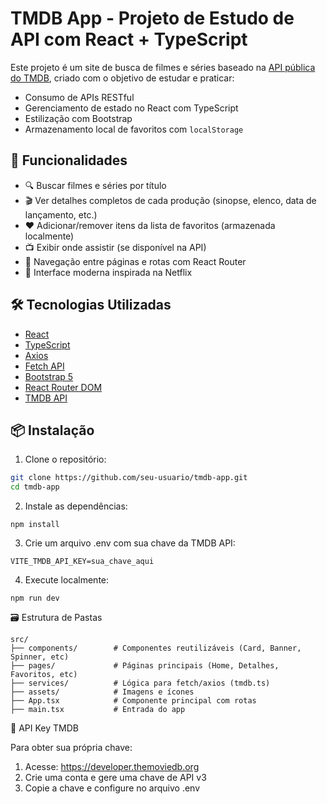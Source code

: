 # TMDB App - Projeto de Estudo de API com React + TypeScript

Este projeto é um site de busca de filmes e séries baseado na [API pública do TMDB](https://www.themoviedb.org/), criado com o objetivo de estudar e praticar:

- Consumo de APIs RESTful
- Gerenciamento de estado no React com TypeScript
- Estilização com Bootstrap
- Armazenamento local de favoritos com `localStorage`

## 🎯 Funcionalidades

- 🔍 Buscar filmes e séries por título
- 🎬 Ver detalhes completos de cada produção (sinopse, elenco, data de lançamento, etc.)
- ❤️ Adicionar/remover itens da lista de favoritos (armazenada localmente)
- 📺 Exibir onde assistir (se disponível na API)
- 📄 Navegação entre páginas e rotas com React Router
- 🚀 Interface moderna inspirada na Netflix

## 🛠️ Tecnologias Utilizadas

- [React](https://react.dev/)
- [TypeScript](https://www.typescriptlang.org/)
- [Axios](https://axios-http.com/)
- [Fetch API](https://developer.mozilla.org/pt-BR/docs/Web/API/Fetch_API)
- [Bootstrap 5](https://getbootstrap.com/)
- [React Router DOM](https://reactrouter.com/en/main)
- [TMDB API](https://developer.themoviedb.org/docs)

## 📦 Instalação

1. Clone o repositório:

```bash
git clone https://github.com/seu-usuario/tmdb-app.git
cd tmdb-app
```
2. Instale as dependências:

```
npm install
```

3. Crie um arquivo .env com sua chave da TMDB API:

```
VITE_TMDB_API_KEY=sua_chave_aqui
```

4. Execute localmente:

```
npm run dev
```

🗃️ Estrutura de Pastas

```
src/
├── components/        # Componentes reutilizáveis (Card, Banner, Spinner, etc)
├── pages/             # Páginas principais (Home, Detalhes, Favoritos, etc)
├── services/          # Lógica para fetch/axios (tmdb.ts)
├── assets/            # Imagens e ícones
├── App.tsx            # Componente principal com rotas
├── main.tsx           # Entrada do app

```

🔐 API Key TMDB

Para obter sua própria chave:

1. Acesse: https://developer.themoviedb.org
2. Crie uma conta e gere uma chave de API v3
3. Copie a chave e configure no arquivo .env
